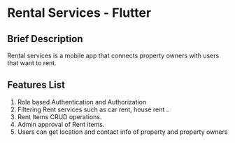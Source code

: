 # Rental Services - Flutter
## Brief Description
Rental services is a mobile app that connects property owners with users that want to rent.

## Features List
1. Role based Authentication and Authorization
2. Filtering Rent services such as car rent, house rent ..
3. Rent Items CRUD operations.
4. Admin approval of Rent items.
5. Users can get location and contact info of property and property owners




